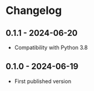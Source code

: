 # Changelog

## 0.1.1 - 2024-06-20

* Compatibility with Python 3.8

## 0.1.0 - 2024-06-19

* First published version
